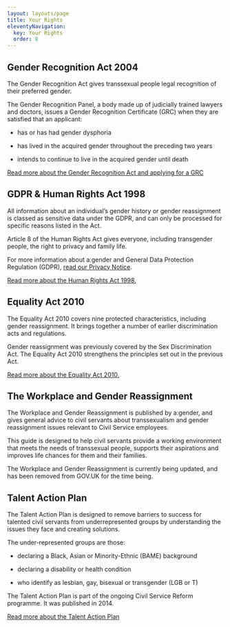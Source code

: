 ```yaml
---
layout: layouts/page
title: Your Rights
eleventyNavigation:
  key: Your Rights
  order: 8
---
```

Gender Recognition Act 2004
---------------------------

The Gender Recognition Act gives transsexual people legal recognition of their preferred gender. 

The Gender Recognition Panel, a body made up of judicially trained lawyers and doctors, issues a Gender Recognition Certificate (GRC) when they are satisfied that an applicant:

*   has or has had gender dysphoria
    
*   has lived in the acquired gender throughout the preceding two years
    
*   intends to continue to live in the acquired gender until death
    
[Read more about the Gender Recognition Act and applying for a GRC](https://www.legislation.gov.uk/ukpga/2004/7/contents)


GDPR & Human Rights Act 1998
----------------------------

All information about an individual’s gender history or gender reassignment is classed as sensitive data under the GDPR, and can only be processed for specific reasons listed in the Act.

  
Article 8 of the Human Rights Act gives everyone, including transgender people, the right to privacy and family life.

  
For more information about a:gender and General Data Protection Regulation (GDPR), [read our Privacy Notice](https://www.agender.org.uk/gdpr-statement).

[Read more about the Human Rights Act 1998.](https://www.legislation.gov.uk/ukpga/1998/42/contents)

Equality Act 2010
-----------------

The Equality Act 2010 covers nine protected characteristics, including gender reassignment. It brings together a number of earlier discrimination acts and regulations.

  
Gender reassignment was previously covered by the Sex Discrimination Act. The Equality Act 2010 strengthens the principles set out in the previous Act.

[Read more about the Equality Act 2010.](https://www.legislation.gov.uk/ukpga/2010/15/contents)

The Workplace and Gender Reassignment
-------------------------------------

The Workplace and Gender Reassignment is published by a:gender, and gives general advice to civil servants about transsexualism and gender reassignment issues relevant to Civil Service employees.

  
This guide is designed to help civil servants provide a working environment that meets the needs of transsexual people, supports their aspirations and improves life chances for them and their families. 

The Workplace and Gender Reassignment is currently being updated, and has been removed from GOV.UK for the time being. 

Talent Action Plan
------------------

The Talent Action Plan is designed to remove barriers to success for talented civil servants from underrepresented groups by understanding the issues they face and creating solutions.

The under-represented groups are those: 

*   declaring a Black, Asian or Minority-Ethnic (BAME) background
    
*   declaring a disability or health condition
    
*   who identify as lesbian, gay, bisexual or transgender (LGB or T)
    
The Talent Action Plan is part of the ongoing Civil Service Reform programme. It was published in 2014.
  
[Read more about the Talent Action Plan](https://www.gov.uk/government/collections/talent-action-plan)